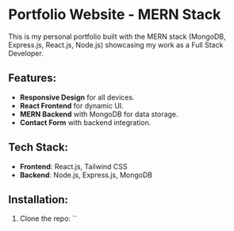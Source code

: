 # Portfolio Website -  MERN Stack

This is my personal portfolio built with the MERN stack (MongoDB, Express.js, React.js, Node.js) showcasing my work as a Full Stack Developer.

## Features:
- **Responsive Design** for all devices.
- **React Frontend** for dynamic UI.
- **MERN Backend** with MongoDB for data storage.
- **Contact Form** with backend integration.

## Tech Stack:
- **Frontend**: React.js, Tailwind CSS
- **Backend**: Node.js, Express.js, MongoDB

## Installation:
1. Clone the repo:
   ``
 
